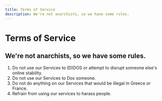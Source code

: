 ```yaml
---
title: Terms of Service
description: We're not anarchists, so we have some rules.
---
```


# Terms of Service

## We're not anarchists, so we have some rules.

1. Do not use our Services to (D)DOS or attempt to disrupt someone else's online stability.
2. Do not use our Services to Dox someone.
3. Do not do anything on our Services that would be illegal in Greece or France.
4. Refrain from using our services to harass people.
